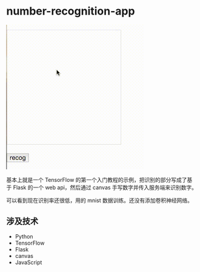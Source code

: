 # number-recognition-app
 
![](num_rec_demo.gif)
 
基本上就是一个 TensorFlow 的第一个入门教程的示例，把识别的部分写成了基于 Flask 的一个 web api，然后通过 canvas 手写数字并传入服务端来识别数字。

可以看到现在识别率还很低，用的 mnist 数据训练。还没有添加卷积神经网络。

## 涉及技术

* Python
* TensorFlow
* Flask
* canvas
* JavaScript
